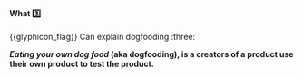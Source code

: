 <div id="title">

#### What :three:

<span id="prereqs"></span>

</div>
<span id="outcomes">{{glyphicon_flag}} Can explain dogfooding :three:</span>

<div id="body">

**_Eating your own dog food_ (aka dogfooding), is a creators of a product use their own product to test the product.**

</div>

<div id="extras">

<include src="exercises.md" />

</div>